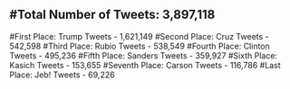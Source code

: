 #Total Number of Tweets: 3,897,118 
---
#First Place: Trump Tweets - 1,621,149
#Second Place: Cruz Tweets - 542,598
#Third Place: Rubio Tweets - 538,549
#Fourth Place: Clinton Tweets - 495,236
#Fifth Place: Sanders Tweets - 359,927
#Sixth Place: Kasich Tweets - 153,655
#Seventh Place: Carson Tweets - 116,786
#Last Place: Jeb! Tweets - 69,226
